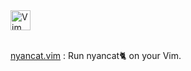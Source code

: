 <div align="centor">
  <img alt="Vim" src="https://raw.githubusercontent.com/konpa/devicon/master/icons/vim/vim-plain.svg" width=32 />
</div>
<br/>

[nyancat.vim](https://github.com/kato-k/nyancat.vim) : Run nyancat🐈 on your Vim.

